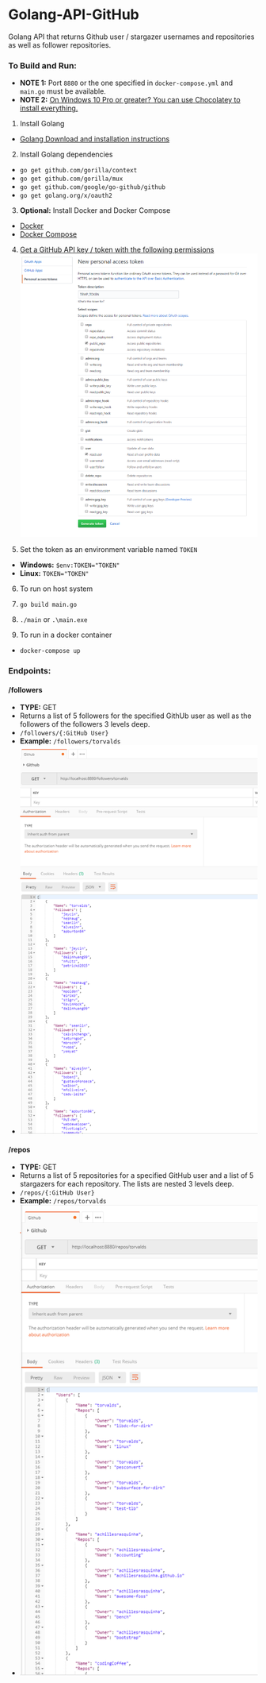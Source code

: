 # Golang-API-GitHub
Golang API that returns Github user / stargazer usernames and repositories as well as follower repositories.

### To Build and Run:
- **NOTE 1:** Port `8880` or the one specified in `docker-compose.yml` and `main.go` must be available.
- **NOTE 2:** [On Windows 10 Pro or greater? You can use Chocolatey to install everything.](https://chocolatey.org/)

1. Install Golang
  - [Golang Download and installation instructions](https://golang.org/dl/)


2. Install Golang dependencies
  - `go get github.com/gorilla/context`
  - `go get github.com/gorilla/mux`
  - `go get github.com/google/go-github/github`
  - `go get golang.org/x/oauth2`


3. **Optional:** Install Docker and Docker Compose
  - [Docker](https://docs.docker.com/install/)
  - [Docker Compose](https://docs.docker.com/compose/install/)


4. [Get a GitHub API key / token with the following permissions](https://github.com/settings/tokens/new)
  ![Github Token Permissions](GHPAT.png)

5. Set the token as an environment variable named `TOKEN`
  - **Windows:** `$env:TOKEN="TOKEN"`
  - **Linux:** `TOKEN="TOKEN"`


6. To run on host system
  1. `go build main.go`
  2. `./main` or `.\main.exe`


7. To run in a docker container
  - `docker-compose up`

### Endpoints:
#### /followers
- **TYPE:** GET
- Returns a list of 5 followers for the specified GithUb user as well as the followers of the followers 3 levels deep.
- `/followers/{:GitHub User}`
- **Example:** `/followers/torvalds`
- ![Followers Screenshot](GHFOLLOWERS.png)

#### /repos
- **TYPE:** GET
- Returns a list of 5 repositories for a specified GitHub user and a list of 5 stargazers for each repository. The lists are nested 3 levels deep.
- `/repos/{:GitHub User}`
- **Example:** `/repos/torvalds`
- ![Repos Screenshot](GHREPOS.png)

